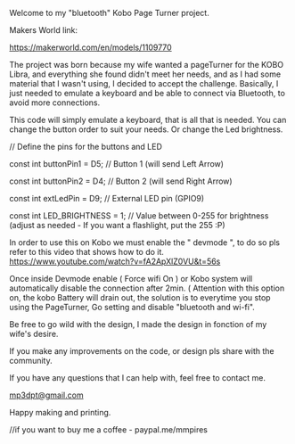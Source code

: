 Welcome to my "bluetooth" Kobo Page Turner project.

Makers World link:

https://makerworld.com/en/models/1109770


The project was born because my wife wanted a pageTurner for the KOBO Libra, and everything she found didn't meet her needs, and as I had some material that I wasn't using,
I decided to accept the challenge. Basically, I just needed to emulate a keyboard and be able to connect via Bluetooth, to avoid more connections.

This code will simply emulate a keyboard, that is all that is needed.
You can change the button order to suit your needs.
Or change the Led brightness.

// Define the pins for the buttons and LED

const int buttonPin1 = D5;     // Button 1 (will send Left Arrow)

const int buttonPin2 = D4;     // Button 2 (will send Right Arrow)

const int extLedPin = D9;      // External LED pin (GPIO9)

const int LED_BRIGHTNESS = 1;  // Value between 0-255 for brightness (adjust as needed - If you want a flashlight, put the 255 :P)


In order to use this on Kobo we must enable the " devmode ", to do so pls refer to this video that shows how to do it.
https://www.youtube.com/watch?v=fA2ApXlZ0VU&t=56s

Once inside Devmode enable ( Force wifi On ) or Kobo system will automatically disable the connection after 2min.
( Attention with this option on, the kobo Battery will drain out, the solution is to everytime you stop using the PageTurner,
Go setting and disable "bluetooth and wi-fi".


Be free to go wild with the design, I made the design in fonction of my wife's desire.

If you make any improvements on the code, or design pls share with the community.

If you have any questions that I can help with, feel free to contact me.

mp3dpt@gmail.com

Happy making and printing.

//if you want to buy me a coffee - paypal.me/mmpires
